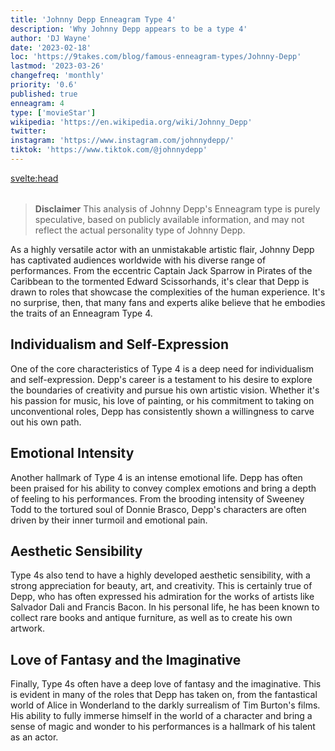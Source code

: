 ```yaml
---
title: 'Johnny Depp Enneagram Type 4'
description: 'Why Johnny Depp appears to be a type 4'
author: 'DJ Wayne'
date: '2023-02-18'
loc: 'https://9takes.com/blog/famous-enneagram-types/Johnny-Depp'
lastmod: '2023-03-26'
changefreq: 'monthly'
priority: '0.6'
published: true
enneagram: 4
type: ['movieStar']
wikipedia: 'https://en.wikipedia.org/wiki/Johnny_Depp'
twitter:
instagram: 'https://www.instagram.com/johnnydepp/'
tiktok: 'https://www.tiktok.com/@johnnydepp'
---
```


<svelte:head>

  <meta property="og:image" content="https://9takes.com/types/4s/Johnny-Depp.webp" />
  <link rel="canonical" href="https://9takes.com/blog/famous-enneagram-types/Johnny-Depp">
</svelte:head>
<script>
	import  PopCard  from "../../../lib/components/atoms/PopCard.svelte";
</script>
<div
	style="display: flex;
    justify-content: center;
    margin: 1rem 0;
	"
>
	<PopCard
		image={`/types/4s/${'Johnny-Depp'}.webp`}
		showIcon={false}
		text="Johnny Depp"
		subtext=""
	/>
</div>

> **Disclaimer** This analysis of Johnny Depp's Enneagram type is purely speculative, based on publicly available information, and may not reflect the actual personality type of Johnny Depp.

<p class="firstLetter">As a highly versatile actor with an unmistakable artistic flair, Johnny Depp has captivated audiences worldwide with his diverse range of performances. From the eccentric Captain Jack Sparrow in Pirates of the Caribbean to the tormented Edward Scissorhands, it's clear that Depp is drawn to roles that showcase the complexities of the human experience. It's no surprise, then, that many fans and experts alike believe that he embodies the traits of an Enneagram Type 4.</p>

## Individualism and Self-Expression

One of the core characteristics of Type 4 is a deep need for individualism and self-expression. Depp's career is a testament to his desire to explore the boundaries of creativity and pursue his own artistic vision. Whether it's his passion for music, his love of painting, or his commitment to taking on unconventional roles, Depp has consistently shown a willingness to carve out his own path.

## Emotional Intensity

Another hallmark of Type 4 is an intense emotional life. Depp has often been praised for his ability to convey complex emotions and bring a depth of feeling to his performances. From the brooding intensity of Sweeney Todd to the tortured soul of Donnie Brasco, Depp's characters are often driven by their inner turmoil and emotional pain.

## Aesthetic Sensibility

Type 4s also tend to have a highly developed aesthetic sensibility, with a strong appreciation for beauty, art, and creativity. This is certainly true of Depp, who has often expressed his admiration for the works of artists like Salvador Dali and Francis Bacon. In his personal life, he has been known to collect rare books and antique furniture, as well as to create his own artwork.

## Love of Fantasy and the Imaginative

Finally, Type 4s often have a deep love of fantasy and the imaginative. This is evident in many of the roles that Depp has taken on, from the fantastical world of Alice in Wonderland to the darkly surrealism of Tim Burton's films. His ability to fully immerse himself in the world of a character and bring a sense of magic and wonder to his performances is a hallmark of his talent as an actor.
